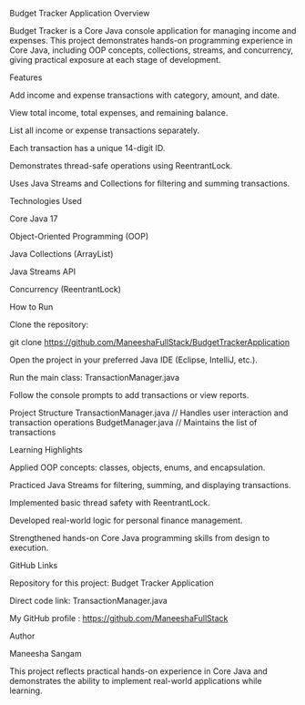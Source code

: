 Budget Tracker Application
Overview

Budget Tracker is a Core Java console application for managing income and expenses. This project demonstrates hands-on programming experience in Core Java, including OOP concepts, collections, streams, and concurrency, giving practical exposure at each stage of development.

Features

Add income and expense transactions with category, amount, and date.

View total income, total expenses, and remaining balance.

List all income or expense transactions separately.

Each transaction has a unique 14-digit ID.

Demonstrates thread-safe operations using ReentrantLock.

Uses Java Streams and Collections for filtering and summing transactions.

Technologies Used

Core Java 17

Object-Oriented Programming (OOP)

Java Collections (ArrayList)

Java Streams API

Concurrency (ReentrantLock)

How to Run

Clone the repository:

git clone https://github.com/ManeeshaFullStack/BudgetTrackerApplication


Open the project in your preferred Java IDE (Eclipse, IntelliJ, etc.).

Run the main class:
TransactionManager.java

Follow the console prompts to add transactions or view reports.

Project Structure
TransactionManager.java  // Handles user interaction and transaction operations
BudgetManager.java       // Maintains the list of transactions

Learning Highlights

Applied OOP concepts: classes, objects, enums, and encapsulation.

Practiced Java Streams for filtering, summing, and displaying transactions.

Implemented basic thread safety with ReentrantLock.

Developed real-world logic for personal finance management.

Strengthened hands-on Core Java programming skills from design to execution.

GitHub Links

Repository for this project: Budget Tracker Application

Direct code link: TransactionManager.java

My GitHub profile : https://github.com/ManeeshaFullStack

Author

Maneesha Sangam

This project reflects practical hands-on experience in Core Java and demonstrates the ability to implement real-world applications while learning.
